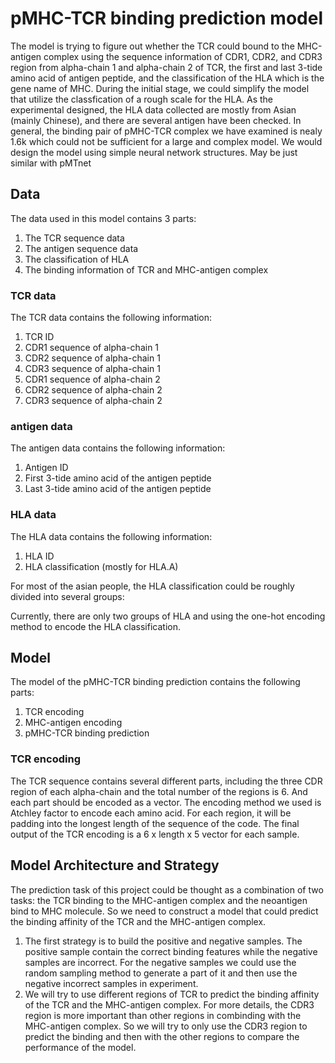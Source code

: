 # pMHC-TCR binding prediction model
The model is trying to figure out whether the TCR could bound to the MHC-antigen complex using the sequence information of CDR1, CDR2, and CDR3 region from alpha-chain 1 and alpha-chain 2 of TCR, the first and last 3-tide amino acid of antigen peptide, and the classification of the HLA which is the gene name of MHC. During the initial stage, we could simplify the model that utilize the classfication of a rough scale for the HLA. As the experimental designed, the HLA data collected are mostly from Asian (mainly Chinese), and there are several antigen have been checked. In general, the binding pair of pMHC-TCR complex we have examined is nealy 1.6k which could not be sufficient for a large and complex model. We would design the model using simple neural network structures. May be just similar with pMTnet

## Data
The data used in this model contains 3 parts:
1. The TCR sequence data
2. The antigen sequence data
3. The classification of HLA
4. The binding information of TCR and MHC-antigen complex

### TCR data
The TCR data contains the following information:
1. TCR ID
2. CDR1 sequence of alpha-chain 1
3. CDR2 sequence of alpha-chain 1
4. CDR3 sequence of alpha-chain 1
5. CDR1 sequence of alpha-chain 2
6. CDR2 sequence of alpha-chain 2
7. CDR3 sequence of alpha-chain 2

### antigen data
The antigen data contains the following information:
1. Antigen ID
2. First 3-tide amino acid of the antigen peptide
3. Last 3-tide amino acid of the antigen peptide

### HLA data
The HLA data contains the following information:
1. HLA ID
2. HLA classification (mostly for HLA.A)

For most of the asian people, the HLA classification could be roughly divided into several groups:  

Currently, there are only two groups of HLA and using the one-hot encoding method to encode the HLA classification.

## Model
The model of the pMHC-TCR binding prediction contains the following parts:
1. TCR encoding
2. MHC-antigen encoding
3. pMHC-TCR binding prediction

### TCR encoding
The TCR sequence contains several different parts, including the three CDR region of each alpha-chain and the total number of the regions is 6. And each part should be encoded as a vector. The encoding method we used is Atchley factor to encode each amino acid. For each region, it will be padding into the longest length of the sequence of the code. The final output of the TCR encoding is a 6 x length x 5 vector for each sample.

## Model Architecture and Strategy
The prediction task of this project could be thought as a combination of two tasks: the TCR binding to the MHC-antigen complex and the neoantigen bind to MHC molecule. So we need to construct a model that could predict the binding affinity of the TCR and the MHC-antigen complex. 

1. The first strategy is to build the positive and negative samples. The positive sample contain the correct binding features while the negative samples are incorrect. For the negative samples we could use the random sampling method to generate a part of it and then use the negative incorrect samples in experiment. 
2. We will try to use different regions of TCR to predict the binding affinity of the TCR and the MHC-antigen complex. For more details, the CDR3 region is more important than other regions in combinding with the MHC-antigen complex. So we will try to only use the CDR3 region to predict the binding and then with the other regions to compare the performance of the model.
